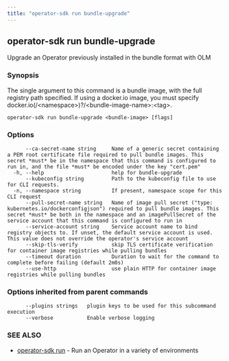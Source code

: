 ```yaml
---
title: "operator-sdk run bundle-upgrade"
---
```

## operator-sdk run bundle-upgrade

Upgrade an Operator previously installed in the bundle format with OLM

### Synopsis

The single argument to this command is a bundle image, with the full registry path specified.
If using a docker.io image, you must specify docker.io(/&lt;namespace&gt;)?/&lt;bundle-image-name&gt;:&lt;tag&gt;.

```
operator-sdk run bundle-upgrade <bundle-image> [flags]
```

### Options

```
      --ca-secret-name string     Name of a generic secret containing a PEM root certificate file required to pull bundle images. This secret *must* be in the namespace that this command is configured to run in, and the file *must* be encoded under the key "cert.pem"
  -h, --help                      help for bundle-upgrade
      --kubeconfig string         Path to the kubeconfig file to use for CLI requests.
  -n, --namespace string          If present, namespace scope for this CLI request
      --pull-secret-name string   Name of image pull secret ("type: kubernetes.io/dockerconfigjson") required to pull bundle images. This secret *must* be both in the namespace and an imagePullSecret of the service account that this command is configured to run in
      --service-account string    Service account name to bind registry objects to. If unset, the default service account is used. This value does not override the operator's service account
      --skip-tls-verify           skip TLS certificate verification for container image registries while pulling bundles
      --timeout duration          Duration to wait for the command to complete before failing (default 2m0s)
      --use-http                  use plain HTTP for container image registries while pulling bundles
```

### Options inherited from parent commands

```
      --plugins strings   plugin keys to be used for this subcommand execution
      --verbose           Enable verbose logging
```

### SEE ALSO

* [operator-sdk run](../operator-sdk_run)	 - Run an Operator in a variety of environments

